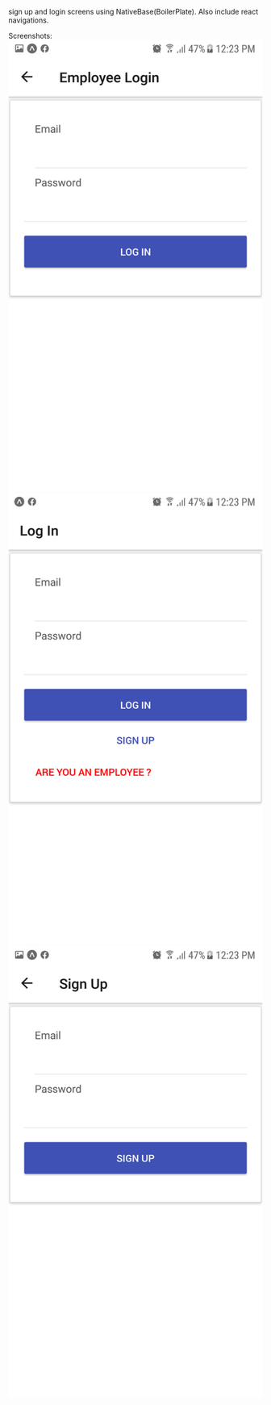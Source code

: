 
sign up and login screens using NativeBase(BoilerPlate). Also include react navigations.

Screenshots: 
<br>
<img src="image/1.png" />
<br> 
<img src="image/2.png" />
<br>
<img src="image/3.png" />
<br>
 
